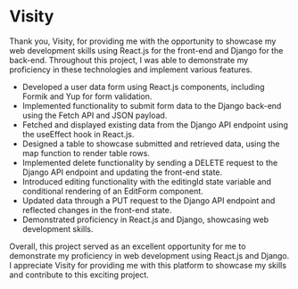 # Visity
Thank you, Visity, for providing me with the opportunity to showcase my web development skills using React.js for the front-end and Django for the back-end. Throughout this project, I was able to demonstrate my proficiency in these technologies and implement various features.

- Developed a user data form using React.js components, including Formik and Yup for form validation.
- Implemented functionality to submit form data to the Django back-end using the Fetch API and JSON payload.
- Fetched and displayed existing data from the Django API endpoint using the useEffect hook in React.js.
- Designed a table to showcase submitted and retrieved data, using the map function to render table rows.
- Implemented delete functionality by sending a DELETE request to the Django API endpoint and updating the front-end state.
- Introduced editing functionality with the editingId state variable and conditional rendering of an EditForm component.
- Updated data through a PUT request to the Django API endpoint and reflected changes in the front-end state.
- Demonstrated proficiency in React.js and Django, showcasing web development skills.

Overall, this project served as an excellent opportunity for me to demonstrate my proficiency in web development using React.js and Django. I appreciate Visity for providing me with this platform to showcase my skills and contribute to this exciting project.
